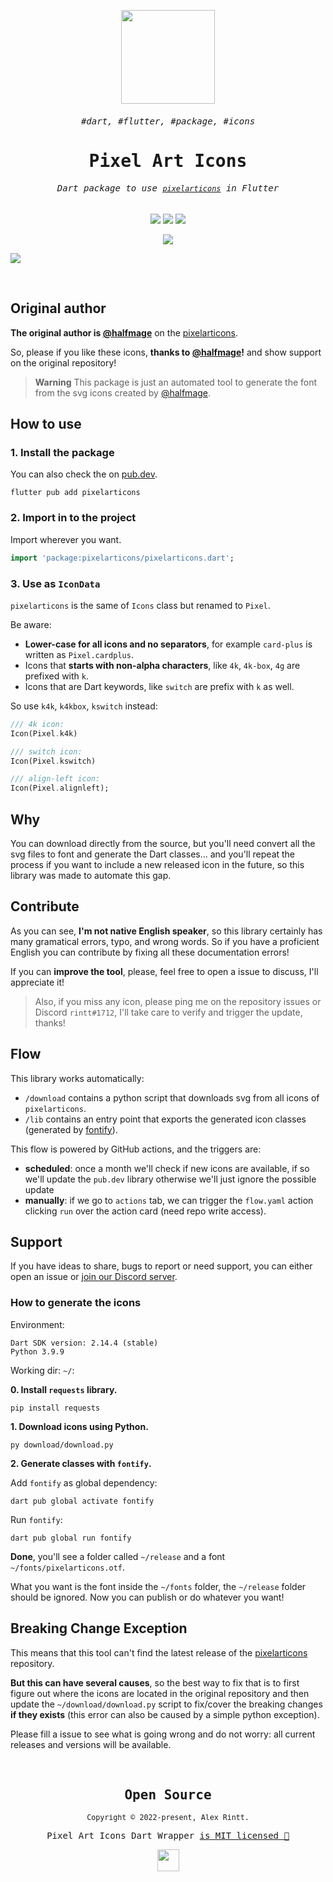 <samp>
  
<p align="center">
  <img src="https://user-images.githubusercontent.com/51419598/152648731-567997ec-ac1c-4a9c-a816-a1fb1882abbe.png" width="150">
</p>
  
<samp><h6 align="center">#dart, #flutter, #package, #icons</h6></samp>
<samp><h1 align="center">Pixel Art Icons</h1></samp>

<h6 align="center"><samp>Dart package to use <a href="https://pixelarticons.com/"><code>pixelarticons</code></a> in Flutter</samp></h6>

<p align="center">
  <img src="https://img.shields.io/badge/Dart-22272E?&style=for-the-badge&logo=dart&logoColor=48C1BB">
  <img src="https://img.shields.io/badge/Flutter-22272E?style=for-the-badge&logo=flutter&logoColor=54C2F6">
  <img src="https://img.shields.io/badge/Python-22272E?style=for-the-badge&logo=python&logoColor=326EA0">
</p>
  
<p align="center">
  <a href="https://pub.dartlang.org/packages/pixelarticons"><img src="https://img.shields.io/pub/v/pixelarticons.svg" /></a>
</p>

<kbd><img src="https://user-images.githubusercontent.com/51419598/152649069-fa447289-0e7f-4c5e-af4d-bef4c62c71ce.png"></kbd>

</samp>

<br />

## Original author

**The original author is [@halfmage](https://github.com/halfmage)** on the [pixelarticons](https://github.com/halfmage/pixelarticons).

So, please if you like these icons, **thanks to [@halfmage](https://github.com/halfmage)!** and show support on the original repository!

> **Warning** This package is just an automated tool to generate the font from the svg icons created by [@halfmage](https://github.com/halfmage).

## How to use

### 1. Install the package

You can also check the on [pub.dev](https://pub.dartlang.org/packages/pixelarticons).

```shell
flutter pub add pixelarticons
```

### 2. Import in to the project

Import wherever you want.

```dart
import 'package:pixelarticons/pixelarticons.dart';
```

### 3. Use as `IconData`

`pixelarticons` is the same of `Icons` class but renamed to `Pixel`.

Be aware:

- **Lower-case for all icons and no separators**, for example `card-plus` is written as `Pixel.cardplus`.
- Icons that **starts with non-alpha characters**, like `4k`, `4k-box`, `4g` are prefixed with `k`.
- Icons that are Dart keywords, like `switch` are prefix with `k` as well.

So use `k4k`, `k4kbox`, `kswitch` instead:

```dart
/// 4k icon:
Icon(Pixel.k4k)

/// switch icon:
Icon(Pixel.kswitch)

/// align-left icon:
Icon(Pixel.alignleft);
```

## Why

You can download directly from the source, but you'll need convert all the svg files to font and generate the Dart classes... and you'll repeat the process if you want to include a new released icon in the future, so this library was made to automate this gap.

## Contribute

As you can see, **I'm not native English speaker**, so this library certainly has many gramatical errors, typo, and wrong words. So if you have a proficient English you can contribute by fixing all these documentation errors!

If you can **improve the tool**, please, feel free to open a issue to discuss, I'll appreciate it!

> Also, if you miss any icon, please ping me on the repository issues or Discord `rintt#1712`, I'll take care to verify and trigger the update, thanks!

## Flow

This library works automatically:

- `/download` contains a python script that downloads svg from all icons of `pixelarticons`.
- `/lib` contains an entry point that exports the generated icon classes (generated by [fontify](https://github.com/westracer/fontify)).

This flow is powered by GitHub actions, and the triggers are:

- **scheduled**: once a month we'll check if new icons are available, if so we'll update the `pub.dev` library otherwise we'll just ignore the possible update
- **manually**: if we go to `actions` tab, we can trigger the `flow.yaml` action clicking `run` over the action card (need repo write access).

## Support

If you have ideas to share, bugs to report or need support, you can either open an issue or [join our Discord server](https://discord.gg/86GDERXZNS).

### How to generate the icons

Environment:

```
Dart SDK version: 2.14.4 (stable)
Python 3.9.9
```

Working dir: `~/`:

**0. Install `requests` library.**

```
pip install requests
```

**1. Download icons using Python.**

```
py download/download.py
```

**2. Generate classes with `fontify`.**

Add `fontify` as global dependency:

```
dart pub global activate fontify
```

Run `fontify`:

```
dart pub global run fontify
```

**Done**, you'll see a folder called `~/release` and a font `~/fonts/pixelarticons.otf`.

What you want is the font inside the `~/fonts` folder, the `~/release` folder should be ignored. Now you can publish or do whatever you want!

## Breaking Change Exception

This means that this tool can't find the latest release of the [pixelarticons](https://github.com/halfmage/pixelarticons) repository.

**But this can have several causes**, so the best way to fix that is to first figure out where the icons are located in the original repository and then update the `~/download/download.py` script to fix/cover the breaking changes **if they exists** (this error can also be caused by a simple python exception).

Please fill a issue to see what is going wrong and do not worry: all current releases and versions will be available.

<br>

<samp>

<h2 align="center">
  Open Source
</h2>
<p align="center">
  <sub>Copyright © 2022-present, Alex Rintt.</sub>
</p>
<p align="center">Pixel Art Icons Dart Wrapper <a href="https://github.com/alexrintt/pixelarticons/blob/master/LICENSE">is MIT licensed 💖</a></p>
<p align="center">
  <img src="https://user-images.githubusercontent.com/51419598/152648448-82403d04-c90a-44e7-ae9c-797228864985.png" width="35" />
</p>
  
</samp>
